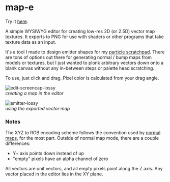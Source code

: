 # map-e

Try it [here](https://map-e.netlify.app).

A simple WYSIWYG editor for creating low-res 2D (or 2.5D) vector map textures. It exports to PNG for use with shaders or other programs that take texture data as an input.

It's a tool I made to design emitter shapes for my [particle scratchpad](https://github.com/georgeolee/p-widge). There are tons of options out there for generating normal / bump maps from models or textures, but I just wanted to plonk arbitrary vectors down onto a blank canvas without any in-between steps or palette head scratching.

To use, just click and drag. Pixel color is calculated from your drag angle.

![edit-screencap-lossy](https://user-images.githubusercontent.com/62530485/185225449-22f8043e-6ae8-431c-894a-2683cdc51523.gif)\
*creating a map in the editor*

![emitter-lossy](https://user-images.githubusercontent.com/62530485/185469727-cd0df09c-f406-43b4-8be2-732b93360939.gif)\
*using the exported vector map*

### Notes

The XYZ to RGB encoding scheme follows the convention used by [normal maps](https://en.wikipedia.org/wiki/Normal_mapping), for the most part. Outside of normal map mode, there are a couple differences:

- Y+ axis points down instead of up
- "empty" pixels have an alpha channel of zero

All vectors are unit vectors, and all empty pixels point along the Z axis. Any vector placed in the editor lies in the XY plane.

